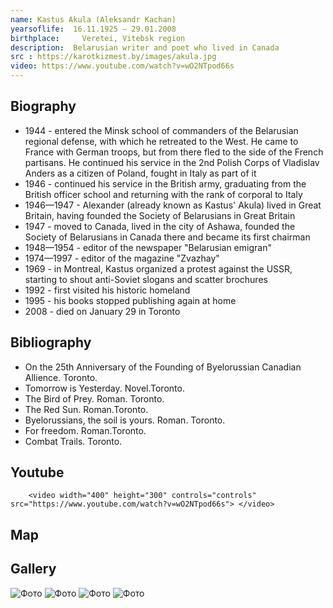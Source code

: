 ```yaml
---
name: Kastus Akula (Aleksandr Kachan)
yearsoflife:  16.11.1925 — 29.01.2008
birthplace:  	Veretei, Vitebsk region
description:  Belarusian writer and poet who lived in Canada
src : https://karotkizmest.by/images/akula.jpg 
video: https://www.youtube.com/watch?v=wO2NTpod66s
---
```


## Biography
*  1944 -  entered the Minsk school of commanders of the Belarusian regional defense, with which he retreated to the West. He came to France with German troops, but from there fled to the side of the French partisans. He continued his service in the 2nd Polish Corps of Vladislav Anders as a citizen of Poland, fought in Italy as part of it
* 1946 -  continued his service in the British army, graduating from the British officer school and returning with the rank of corporal to Italy
* 1946—1947 - Alexander (already known as Kastus' Akula) lived in Great Britain, having founded the Society of Belarusians in Great Britain
* 1947 - moved to Canada, lived in the city of Ashawa, founded the Society of Belarusians in Canada there and became its first chairman
* 1948—1954 - editor of the newspaper "Belarusian emigran"
* 1974—1997 -  editor of the magazine "Zvazhay"
* 1969 - in Montreal, Kastus organized a protest against the USSR, starting to shout anti-Soviet slogans and scatter brochures
* 1992 - first visited his historic homeland
* 1995 - his books stopped publishing again at home
* 2008 - died on January 29 in Toronto
 

## Bibliography
*  On the 25th Anniversary of the Founding of Byelorussian Canadian Allience. Toronto.
*  Tomorrow is Yesterday. Novel.Toronto.
*  The Bird of Prey. Roman. Toronto.
*  The Red Sun. Roman.Toronto. 
*  Byelorussians, the soil is yours. Roman. Toronto.
*  For freedom. Roman.Toronto.
*  Combat Trails. Toronto.


## Youtube
        <video width="400" height="300" controls="controls" src="https://www.youtube.com/watch?v=wO2NTpod66s"> </video>


## Map

## Gallery
![Фото](https://j.livelib.ru/boocover/1001434221/200/5de0/Kastus_Akula__Zmagarnyya_darogi.jpg)
![Фото](https://knigism.online/covers/5e/59/108511_200x300.jpg)
![Фото](https://encrypted-tbn0.gstatic.com/images?q=tbn%3AANd9GcSBRzLxbfRzD8YztkxamAAO8_mptQel_sdmZO04FCmwsojW6xAE)
![Фото](https://nemaloknig.com/picimg/256/2568/25684/256848/_0.jpg)


